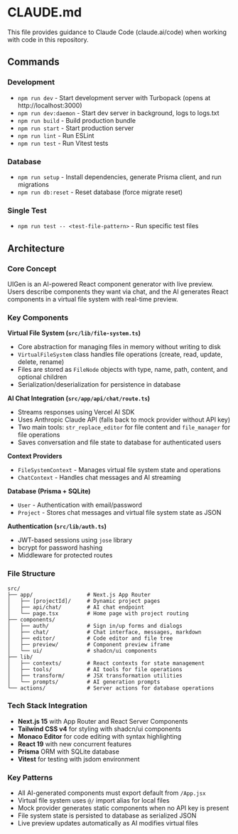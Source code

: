 # CLAUDE.md

This file provides guidance to Claude Code (claude.ai/code) when working with code in this repository.

## Commands

### Development
- `npm run dev` - Start development server with Turbopack (opens at http://localhost:3000)
- `npm run dev:daemon` - Start dev server in background, logs to logs.txt
- `npm run build` - Build production bundle
- `npm run start` - Start production server
- `npm run lint` - Run ESLint
- `npm run test` - Run Vitest tests

### Database
- `npm run setup` - Install dependencies, generate Prisma client, and run migrations
- `npm run db:reset` - Reset database (force migrate reset)

### Single Test
- `npm run test -- <test-file-pattern>` - Run specific test files

## Architecture

### Core Concept
UIGen is an AI-powered React component generator with live preview. Users describe components they want via chat, and the AI generates React components in a virtual file system with real-time preview.

### Key Components

**Virtual File System (`src/lib/file-system.ts`)**
- Core abstraction for managing files in memory without writing to disk
- `VirtualFileSystem` class handles file operations (create, read, update, delete, rename)
- Files are stored as `FileNode` objects with type, name, path, content, and optional children
- Serialization/deserialization for persistence in database

**AI Chat Integration (`src/app/api/chat/route.ts`)**
- Streams responses using Vercel AI SDK
- Uses Anthropic Claude API (falls back to mock provider without API key)
- Two main tools: `str_replace_editor` for file content and `file_manager` for file operations
- Saves conversation and file state to database for authenticated users

**Context Providers**
- `FileSystemContext` - Manages virtual file system state and operations
- `ChatContext` - Handles chat messages and AI streaming

**Database (Prisma + SQLite)**
- `User` - Authentication with email/password
- `Project` - Stores chat messages and virtual file system state as JSON

**Authentication (`src/lib/auth.ts`)**
- JWT-based sessions using `jose` library
- bcrypt for password hashing
- Middleware for protected routes

### File Structure
```
src/
├── app/                 # Next.js App Router
│   ├── [projectId]/     # Dynamic project pages
│   ├── api/chat/        # AI chat endpoint
│   └── page.tsx         # Home page with project routing
├── components/
│   ├── auth/            # Sign in/up forms and dialogs
│   ├── chat/            # Chat interface, messages, markdown
│   ├── editor/          # Code editor and file tree
│   ├── preview/         # Component preview iframe
│   └── ui/              # shadcn/ui components
├── lib/
│   ├── contexts/        # React contexts for state management
│   ├── tools/           # AI tools for file operations
│   ├── transform/       # JSX transformation utilities
│   └── prompts/         # AI generation prompts
└── actions/             # Server actions for database operations
```

### Tech Stack Integration
- **Next.js 15** with App Router and React Server Components
- **Tailwind CSS v4** for styling with shadcn/ui components
- **Monaco Editor** for code editing with syntax highlighting
- **React 19** with new concurrent features
- **Prisma** ORM with SQLite database
- **Vitest** for testing with jsdom environment

### Key Patterns
- All AI-generated components must export default from `/App.jsx`
- Virtual file system uses `@/` import alias for local files
- Mock provider generates static components when no API key is present
- File system state is persisted to database as serialized JSON
- Live preview updates automatically as AI modifies virtual files